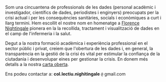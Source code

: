 Som una cincuantena de professionals de les dades (personal acadèmic i investigador, científics de dades, 
periodistes i enginyers) preocupats per la crisi actual i per les consequències sanitàries, socials i econòmiques 
a curt i llarg termini. Hem escollit el nostre nom en homenatge a [Florence Nightingale](https://ca.wikipedia.org/wiki/Florence_Nightingale) 
pionera en la la recollida, tractament i visualització de dades en el camp de l'infermeria i la salut.

Degut a la nostra formació acadèmica i experiència professional en el sector públic i privat, creiem que 
l'obertura de les dades i, en general, la transparència en la gestió de la crisi és vital per 
estimular la confiança de la ciutadania i desenvolupar eines per gestionar la crisis. En donem més detalls 
a la nostra [carta oberta](https://col-lectiu-nightingale.github.io/).

Ens podeu contactar a: **col.lectiu.nighitingale** `@` gmail.com
